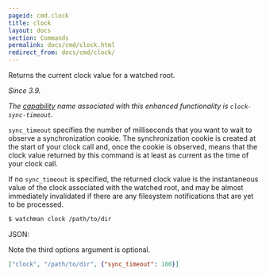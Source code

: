 ```yaml
---
pageid: cmd.clock
title: clock
layout: docs
section: Commands
permalink: docs/cmd/clock.html
redirect_from: docs/cmd/clock/
---
```


Returns the current clock value for a watched root.

*Since 3.9.*

*The [capability](/watchman/docs/capabilities.html) name associated with this
enhanced functionality is `clock-sync-timeout`.*

`sync_timeout` specifies the number of milliseconds that you want to
wait to observe a synchronization cookie.  The synchronization cookie
is created at the start of your clock call and, once the cookie is
observed, means that the clock value returned by this command is at
least as current as the time of your clock call.

If no `sync_timeout` is specified, the returned clock value is the
instantaneous value of the clock associated with the watched root, and
may be almost immediately invalidated if there are any filesystem
notifications that are yet to be processed.

~~~bash
$ watchman clock /path/to/dir
~~~

JSON:

Note the third options argument is optional.

~~~json
["clock", "/path/to/dir", {"sync_timeout": 100}]
~~~
